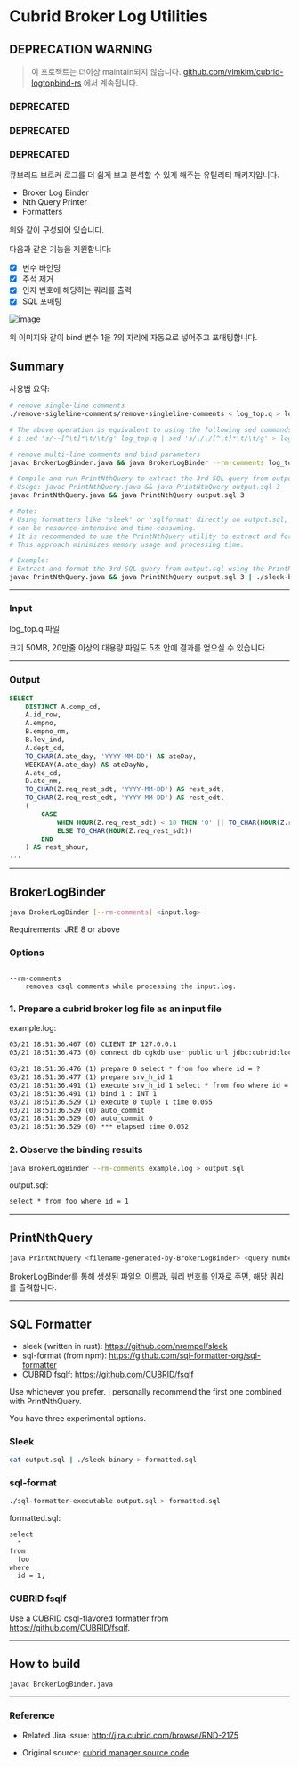 # Cubrid Broker Log Utilities

## DEPRECATION WARNING

> 이 프로젝트는 더이상 maintain되지 않습니다.
[github.com/vimkim/cubrid-logtopbind-rs](https://github.com/vimkim/cubrid-logtopbind-rs) 에서 계속됩니다.

### DEPRECATED
### DEPRECATED
### DEPRECATED


큐브리드 브로커 로그를 더 쉽게 보고 분석할 수 있게 해주는 유틸리티 패키지입니다.

- Broker Log Binder
- Nth Query Printer
- Formatters

위와 같이 구성되어 있습니다.

다음과 같은 기능을 지원합니다:

- [x] 변수 바인딩
- [x] 주석 제거
- [x] 인자 번호에 해당하는 쿼리를 출력
- [x] SQL 포매팅

![image](https://github.com/vimkim/cubrid-broker-log-binder/assets/18080546/99395e8a-12ff-47bb-9f21-369798c61f10)

위 이미지와 같이 bind 변수 1을 ?의 자리에 자동으로 넣어주고 포매팅합니다.

## Summary

사용법 요약:

```sh
# remove single-line comments
./remove-sigleline-comments/remove-singleline-comments < log_top.q > log_top_wo_comments.q

# The above operation is equivalent to using the following sed commands:
# $ sed 's/--[^\t]*\t/\t/g' log_top.q | sed 's/\/\/[^\t]*\t/\t/g' > log_top_wo_comments.q

# remove multi-line comments and bind parameters
javac BrokerLogBinder.java && java BrokerLogBinder --rm-comments log_top_wo_comments.q > output.sql

# Compile and run PrintNthQuery to extract the 3rd SQL query from output.sql
# Usage: javac PrintNthQuery.java && java PrintNthQuery output.sql 3
javac PrintNthQuery.java && java PrintNthQuery output.sql 3

# Note:
# Using formatters like 'sleek' or 'sqlformat' directly on output.sql, which contains multiple SQL statements,
# can be resource-intensive and time-consuming.
# It is recommended to use the PrintNthQuery utility to extract and format a specific SQL statement.
# This approach minimizes memory usage and processing time.

# Example:
# Extract and format the 3rd SQL query from output.sql using the PrintNthQuery utility and sleek formatter
javac PrintNthQuery.java && java PrintNthQuery output.sql 3 | ./sleek-binary

```

---

### Input

log_top.q 파일

크기 50MB, 20만줄 이상의 대용량 파일도 5초 안에 결과를 얻으실 수 있습니다.

---

### Output

```sql
SELECT
    DISTINCT A.comp_cd,
    A.id_row,
    A.empno,
    B.empno_nm,
    B.lev_ind,
    A.dept_cd,
    TO_CHAR(A.ate_day, 'YYYY-MM-DD') AS ateDay,
    WEEKDAY(A.ate_day) AS ateDayNo,
    A.ate_cd,
    D.ate_nm,
    TO_CHAR(Z.req_rest_sdt, 'YYYY-MM-DD') AS rest_sdt,
    TO_CHAR(Z.req_rest_edt, 'YYYY-MM-DD') AS rest_edt,
    (
        CASE
            WHEN HOUR(Z.req_rest_sdt) < 10 THEN '0' || TO_CHAR(HOUR(Z.req_rest_sdt))
            ELSE TO_CHAR(HOUR(Z.req_rest_sdt))
        END
    ) AS rest_shour,
...
```

---

## BrokerLogBinder

```sh
java BrokerLogBinder [--rm-comments] <input.log>
```

Requirements: JRE 8 or above

### Options

```text

--rm-comments
    removes csql comments while processing the input.log.

```

### 1. Prepare a cubrid broker log file as an input file

example.log:

```txt
03/21 18:51:36.467 (0) CLIENT IP 127.0.0.1
03/21 18:51:36.473 (0) connect db cgkdb user public url jdbc:cubrid:localhost:53300:cgkdb:public::?

03/21 18:51:36.476 (1) prepare 0 select * from foo where id = ?
03/21 18:51:36.477 (1) prepare srv_h_id 1
03/21 18:51:36.491 (1) execute srv_h_id 1 select * from foo where id = ?
03/21 18:51:36.491 (1) bind 1 : INT 1
03/21 18:51:36.529 (1) execute 0 tuple 1 time 0.055
03/21 18:51:36.529 (0) auto_commit
03/21 18:51:36.529 (0) auto_commit 0
03/21 18:51:36.529 (0) *** elapsed time 0.052
```

### 2. Observe the binding results

```sh
java BrokerLogBinder --rm-comments example.log > output.sql
```

output.sql:

```txt
select * from foo where id = 1
```

---

## PrintNthQuery

```sh
java PrintNthQuery <filename-generated-by-BrokerLogBinder> <query number>
```

BrokerLogBinder를 통해 생성된 파일의 이름과, 쿼리 번호를 인자로 주면, 해당 쿼리를 출력합니다. 

---

## SQL Formatter

- sleek (written in rust): https://github.com/nrempel/sleek
- sql-format (from npm): https://github.com/sql-formatter-org/sql-formatter
- CUBRID fsqlf: https://github.com/CUBRID/fsqlf

Use whichever you prefer. I personally recommend the first one combined with PrintNthQuery.

You have three experimental options.

### Sleek

```sh
cat output.sql | ./sleek-binary > formatted.sql
```

### sql-format

```sh
./sql-formatter-executable output.sql > formatted.sql
```

formatted.sql:

```txt
select
  *
from
  foo
where
  id = 1;
```

### CUBRID fsqlf

Use a CUBRID csql-flavored formatter from <https://github.com/CUBRID/fsqlf>.

---

## How to build

```sh
javac BrokerLogBinder.java
```

---

### Reference

- Related Jira issue: <http://jira.cubrid.com/browse/RND-2175>

- Original source: [cubrid manager source code](https://github.com/CUBRID/cubrid-manager/blob/develop/com.cubrid.common.ui/src/com/cubrid/common/ui/spi/util/CommonUITool.java#L1247)
